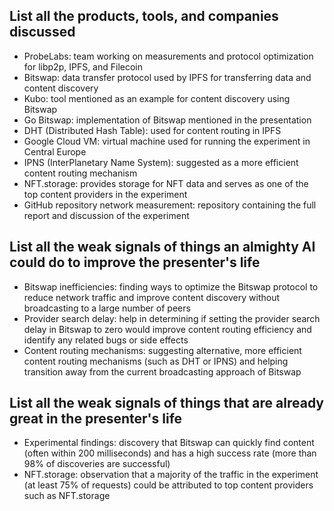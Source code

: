 ## List all the products, tools, and companies discussed

- ProbeLabs: team working on measurements and protocol optimization for libp2p, IPFS, and Filecoin
- Bitswap: data transfer protocol used by IPFS for transferring data and content discovery
- Kubo: tool mentioned as an example for content discovery using Bitswap
- Go Bitswap: implementation of Bitswap mentioned in the presentation
- DHT (Distributed Hash Table): used for content routing in IPFS
- Google Cloud VM: virtual machine used for running the experiment in Central Europe
- IPNS (InterPlanetary Name System): suggested as a more efficient content routing mechanism
- NFT.storage: provides storage for NFT data and serves as one of the top content providers in the experiment
- GitHub repository network measurement: repository containing the full report and discussion of the experiment

## List all the weak signals of things an almighty AI could do to improve the presenter's life

- Bitswap inefficiencies: finding ways to optimize the Bitswap protocol to reduce network traffic and improve content discovery without broadcasting to a large number of peers
- Provider search delay: help in determining if setting the provider search delay in Bitswap to zero would improve content routing efficiency and identify any related bugs or side effects
- Content routing mechanisms: suggesting alternative, more efficient content routing mechanisms (such as DHT or IPNS) and helping transition away from the current broadcasting approach of Bitswap

## List all the weak signals of things that are already great in the presenter's life

- Experimental findings: discovery that Bitswap can quickly find content (often within 200 milliseconds) and has a high success rate (more than 98% of discoveries are successful)
- NFT.storage: observation that a majority of the traffic in the experiment (at least 75% of requests) could be attributed to top content providers such as NFT.storage
